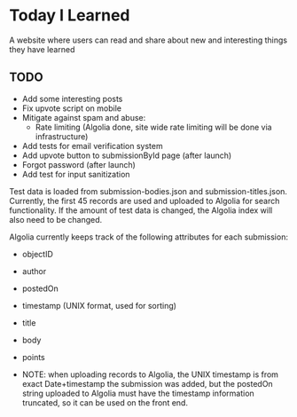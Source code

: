 # Today I Learned 
A website where users can read and share about new and
interesting things they have learned

## TODO
- Add some interesting posts
- Fix upvote script on mobile
- Mitigate against spam and abuse:
    - Rate limiting (Algolia done, site wide rate limiting will be done via infrastructure)
- Add tests for email verification system
- Add upvote button to submissionById page (after launch)
- Forgot password (after launch)
- Add test for input sanitization

Test data is loaded from submission-bodies.json and submission-titles.json.
Currently, the first 45 records are used and uploaded to Algolia for search
functionality. If the amount of test data is changed, the Algolia index will
also need to be changed.

Algolia currently keeps track of the following attributes for each submission:
- objectID
- author
- postedOn
- timestamp (UNIX format, used for sorting)
- title
- body
- points
 

- NOTE: when uploading records to Algolia, the UNIX timestamp is from exact
  Date+timestamp the submission was added, but the postedOn string uploaded to
  Algolia must have the timestamp information truncated, so it can be used on
  the front end. 
